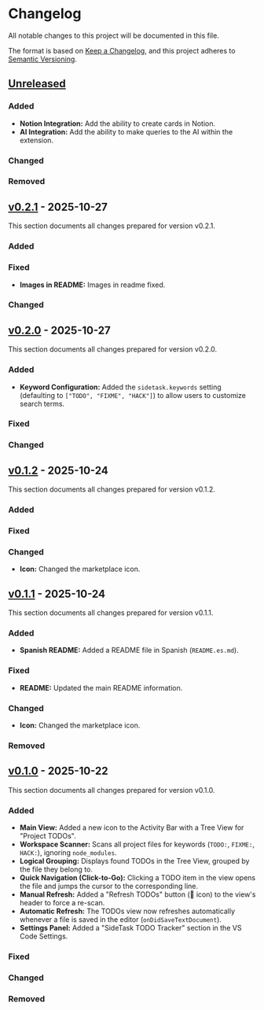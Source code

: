 # Changelog

All notable changes to this project will be documented in this file.

The format is based on [Keep a Changelog](https://keepachangelog.com/en/1.0.0/),
and this project adheres to [Semantic Versioning](https://semver.org/spec/v2.0.0.html).

## [Unreleased]

### Added
- **Notion Integration:** Add the ability to create cards in Notion.
- **AI Integration:** Add the ability to make queries to the AI within the extension.

### Changed

### Removed

## [v0.2.1] - 2025-10-27
This section documents all changes prepared for version v0.2.1.

### Added

### Fixed
- **Images in README:** Images in readme fixed.

### Changed

## [v0.2.0] - 2025-10-27
This section documents all changes prepared for version v0.2.0.

### Added
- **Keyword Configuration:** Added the `sidetask.keywords` setting (defaulting to `["TODO", "FIXME", "HACK"]`) to allow users to customize search terms.

### Fixed

### Changed

## [v0.1.2] - 2025-10-24
This section documents all changes prepared for version v0.1.2.

### Added

### Fixed

### Changed
- **Icon:** Changed the marketplace icon.

## [v0.1.1] - 2025-10-24
This section documents all changes prepared for version v0.1.1.

### Added
- **Spanish README:** Added a README file in Spanish (`README.es.md`).

### Fixed
- **README:** Updated the main README information.

### Changed
- **Icon:** Changed the marketplace icon.

### Removed

## [v0.1.0] - 2025-10-22
This section documents all changes prepared for version v0.1.0.

### Added

- **Main View:** Added a new icon to the Activity Bar with a Tree View for "Project TODOs".
- **Workspace Scanner:** Scans all project files for keywords (`TODO:`, `FIXME:`, `HACK:`), ignoring `node_modules`.
- **Logical Grouping:** Displays found TODOs in the Tree View, grouped by the file they belong to.
- **Quick Navigation (Click-to-Go):** Clicking a TODO item in the view opens the file and jumps the cursor to the corresponding line.
- **Manual Refresh:** Added a "Refresh TODOs" button (🔄 icon) to the view's header to force a re-scan.
- **Automatic Refresh:** The TODOs view now refreshes automatically whenever a file is saved in the editor (`onDidSaveTextDocument`).
- **Settings Panel:** Added a "SideTask TODO Tracker" section in the VS Code Settings.

### Fixed

### Changed

### Removed

[unreleased]: https://github.com/lautaro-rojas/SideTask
[v0.2.1]: https://github.com/lautaro-rojas/SideTask
[v0.2.0]: https://github.com/lautaro-rojas/SideTask
[v0.1.2]: https://github.com/lautaro-rojas/SideTask
[v0.1.1]: https://github.com/lautaro-rojas/SideTask
[v0.1.0]: https://github.com/lautaro-rojas/SideTask